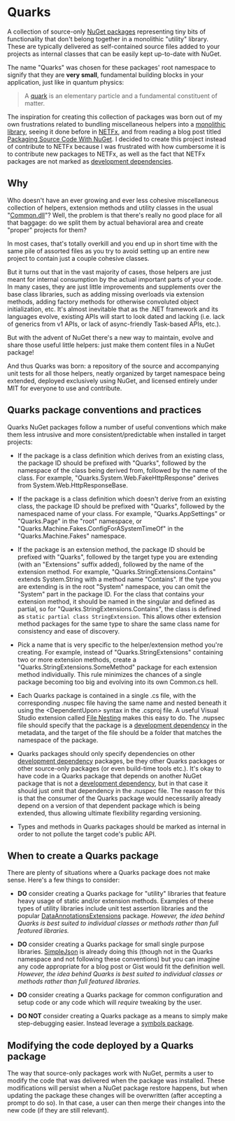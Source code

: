 # Quarks

A collection of source-only [NuGet packages](https://www.nuget.org/packages?q=quarks) representing
tiny bits of functionality that don't belong together in a monolithic "utility" library. These are
typically delivered as self-contained source files added to your projects as internal classes that
can be easily kept up-to-date with NuGet.

The name "Quarks" was chosen for these packages' root namespace to signify that they are **very
small**, fundamental building blocks in your application, just like in quantum physics:
> A [quark](https://en.wikipedia.org/wiki/Quark) is an elementary particle and a fundamental
constituent of matter.

The inspiration for creating this collection of packages was born out of my own frustrations related
to bundling miscellaneous helpers into a [monolithic library](http://ayende.com/blog/3986/let-us-burn-all-those-pesky-util-common-libraries),
seeing it done before in [NETFx](https://netfx.codeplex.com/), and from reading a blog post titled
[Packaging Source Code With NuGet](http://nikcodes.com/2013/10/23/packaging-source-code-with-nuget/).
I decided to create this project instead of contribute to NETFx because I was frustrated with how
cumbersome it is to contribute new packages to NETFx, as well as the fact that NETFx packages are
not marked as [development dependencies](https://docs.nuget.org/release-notes/nuget-2.8#development-dependencies).

## Why
Who doesn't have an ever growing and ever less cohesive miscellaneous collection of helpers,
extension methods and utility classes in the usual "[Common.dll](http://ayende.com/blog/3986/let-us-burn-all-those-pesky-util-common-libraries)"?
Well, the problem is that there's really no good place for all that baggage: do we split them by
actual behavioral area and create "proper" projects for them?

In most cases, that's totally overkill and you end up in short time with the same pile of assorted
files as you try to avoid setting up an entire new project to contain just a couple cohesive classes.

But it turns out that in the vast majority of cases, those helpers are just meant for internal
consumption by the actual important parts of your code. In many cases, they are just little
improvements and supplements over the base class libraries, such as adding missing overloads via
extension methods, adding factory methods for otherwise convoluted object initialization, etc. It's
almost inevitable that as the .NET framework and its languages evolve, existing APIs will start to
look dated and lacking (i.e. lack of generics from v1 APIs, or lack of async-friendly
Task-based APIs, etc.).

But with the advent of NuGet there's a new way to maintain, evolve and share those useful little
helpers: just make them content files in a NuGet package!

And thus Quarks was born: a repository of the source and accompanying unit tests for all those
helpers, neatly organized by target namespace being extended, deployed exclusively using NuGet,
and licensed entirely under MIT for everyone to use and contribute.

## Quarks package conventions and practices
Quarks NuGet packages follow a number of useful conventions which make them less intrusive and more
consistent/predictable when installed in target projects:

* If the package is a class definition which derives from an existing class, the package ID should
be prefixed with "Quarks", followed by the namespace of the class being derived from, followed by
the name of the class. For example, "Quarks.System.Web.FakeHttpResponse" derives from
System.Web.HttpResponseBase.

* If the package is a class definition which doesn't derive from an existing class, the package ID
should be prefixed with "Quarks", followed by the namespaced name of your class. For example,
"Quarks.AppSettings" or "Quarks.Page" in the "root" namespace, or "Quarks.Machine.Fakes.ConfigForASystemTimeOf"
in the "Quarks.Machine.Fakes" namespace.

* If the package is an extension method, the package ID should be prefixed with "Quarks", followed
by the target type you are extending (with an "Extensions" suffix added), followed by the name of the
extension method. For example, "Quarks.StringExtensions.Contains" extends System.String with a method
name "Contains". If the type you are extending is in the root "System" namespace, you can omit the
"System" part in the package ID. For the class that contains your extension method, it should be
named in the singular and defined as partial, so for "Quarks.StringExtensions.Contains", the class
is defined as `static partial class StringExtension`. This allows other extension method packages
for the same type to share the same class name for consistency and ease of discovery.

* Pick a name that is very specific to the helper/extension method you're creating. For example,
instead of "Quarks.StringExtensions" containing two or more extension methods, create a
"Quarks.StringExtensions.SomeMethod" package for each extension method individually. This rule
minimizes the chances of a single package becoming too big and evolving into its own Common.cs hell.

* Each Quarks package is contained in a single .cs file, with the corresponding .nuspec file having the
same name and nested beneath it using the &lt;DependentUpon&gt; syntax in the .csproj file. A useful
Visual Studio extension called [File Nesting](https://visualstudiogallery.msdn.microsoft.com/3ebde8fb-26d8-4374-a0eb-1e4e2665070c)
makes this easy to do. The .nupsec file should specify that the package is a [development dependency](https://docs.nuget.org/release-notes/nuget-2.8#development-dependencies)
in the metadata, and the target of the file should be a folder that matches the namespace of the package.

* Quarks packages should only specify dependencies on other [development dependency](https://docs.nuget.org/release-notes/nuget-2.8#development-dependencies)
packages, be they other Quarks packages or other source-only packages (or even build-time tools etc.).
It's okay to have code in a Quarks package that depends on another NuGet package that is not a
[development dependency](https://docs.nuget.org/release-notes/nuget-2.8#development-dependencies), but
in that case it should just omit that dependency in the .nuspec file. The reason for this is that the
consumer of the Quarks package would necessarily already depend on a version of that dependent package
which is being extended, thus allowing ultimate flexibility regarding versioning.

* Types and methods in Quarks packages should be marked as internal in order to not pollute the target
code's public API.

## When to create a Quarks package
There are plenty of situations where a Quarks package does not make sense. Here's a few things
to consider:

* **DO** consider creating a Quarks package for "utility" libraries that feature heavy usage of static
and/or extension methods. Examples of these types of utility libraries include unit test assertion
libraries and the popular [DataAnnotationsExtensions](https://www.nuget.org/packages/DataAnnotationsExtensions/)
package. _However, the idea behind Quarks is best suited to individual classes or methods rather than
full featured libraries._

* **DO** consider creating a Quarks package for small single purpose libraries. [SimpleJson](https://www.nuget.org/packages/SimpleJson/)
is already doing this (though not in the Quarks namespace and not following these conventions) but
you can imagine any code appropriate for a blog post or Gist would fit the definition well. _However,
the idea behind Quarks is best suited to individual classes or methods rather than full featured
libraries._

* **DO** consider creating a Quarks package for common configuration and setup code or any code
which will _require_ tweaking by the user.

* **DO NOT** consider creating a Quarks package as a means to simply make step-debugging easier.
Instead leverage a [symbols package](http://docs.nuget.org/create/creating-and-publishing-a-symbol-package).

## Modifying the code deployed by a Quarks package
The way that source-only packages work with NuGet, permits a user to modify the code that was delivered
when the package was installed. These modifications will persist when a NuGet package restore
happens, but when updating the package these changes will be overwritten (after accepting a prompt
to do so). In that case, a user can then merge their changes into the new code (if they are still
relevant).
